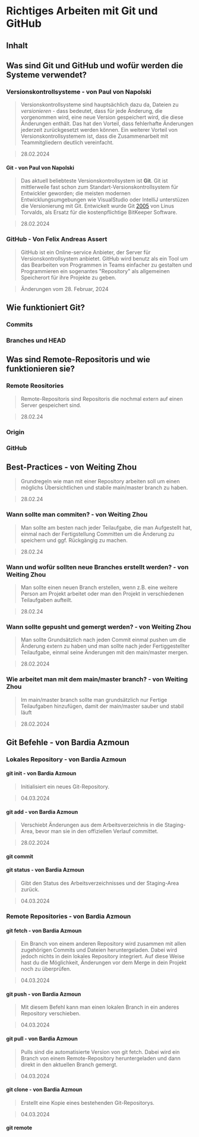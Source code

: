 # Richtiges Arbeiten mit Git und GitHub

## Inhalt

## Was sind Git und GitHub und wofür werden die Systeme verwendet?

### Versionskontrollsysteme - von Paul von Napolski
> Versionskontrollsysteme sind hauptsächlich dazu da, Dateien zu *versionieren* - dass bedeutet, dass für jede Änderung, die vorgenommen wird, eine neue Version gespeichert wird, die diese Änderungen enthält. Das hat den Vorteil, dass fehlerhafte Änderungen jederzeit zurückgesetzt werden können. Ein weiterer Vorteil von Versionskontrollsystemem ist, dass die Zusammenarbeit mit Teammitgliedern deutlich vereinfacht.

> 28.02.2024

#### Git - von Paul von Napolski
> Das aktuell beliebteste Versionskontrollsystem ist **Git**. Git ist mittlerweile fast schon zum Standart-Versionskontrollsystem für Entwickler geworden; die meisten modernen Entwicklungsumgebungen wie VisualStudio oder IntelliJ unterstüzen die Versionierung mit Git. Entwickelt wurde Git [2005](https://de.wikipedia.org/wiki/Git) von Linus Torvalds, als Ersatz für die kostenpflichtige BitKeeper Software.

> 28.02.2024

### GitHub - Von Felix Andreas Assert
> GitHub ist ein Online-service Anbieter, der Server für Versionskontrollsystem anbietet. GitHub wird benutz als ein Tool um das Bearbeiten von Programmen in Teams einfacher zu gestalten und Programmieren ein sogenantes "Repository" als allgemeinen Speicherort für ihre Projekte zu geben.

> Änderungen vom 28. Februar, 2024

## Wie funktioniert Git?

### Commits

### Branches und HEAD

## Was sind Remote-Repositoris und wie funktionieren sie?
### Remote Reositories
> Remote-Repositoris sind Repositoris die nochmal extern auf einen Server gespeichert sind.

> 28.02.24

### Origin

### GitHub

## Best-Practices - von Weiting Zhou
> Grundregeln wie man mit einer Repository arbeiten soll um einen möglichs Übersichtlichen und stabile main/master branch zu haben.

> 28.02.24

### Wann sollte man commiten? - von Weiting Zhou
> Man sollte am besten nach jeder Teilaufgabe, die man Aufgestellt hat, einmal nach der Fertigstellung Committen um die Änderung zu speichern und ggf. Rückgängig zu machen.

> 28.02.24

### Wann und wofür sollten neue Branches erstellt werden? - von Weiting Zhou
> Man sollte einen neuen Branch erstellen, wenn z.B. eine weitere Person am Projekt arbeitet oder man den Projekt in verschiedenen Teilaufgaben aufteilt.

> 28.02.24

### Wann sollte gepusht und gemergt werden? - von Weiting Zhou
> Man sollte Grundsätzlich nach jeden Commit einmal pushen um die Änderung extern zu haben und man sollte nach jeder Fertiggestellter Teilaufgabe, einmal seine Änderungen mit den main/master mergen.

> 28.02.2024

### Wie arbeitet man mit dem main/master branch? - von Weiting Zhou
> Im main/master branch sollte man grundsätzlich nur Fertige Teilaufgaben hinzufügen, damit der main/master sauber und stabil läuft

> 28.02.2024

## Git Befehle - von Bardia Azmoun

### Lokales Repository - von Bardia Azmoun

#### git init - von Bardia Azmoun
> Initialisiert ein neues Git-Repository.

> 04.03.2024

#### git add - von Bardia Azmoun
> Verschiebt Änderungen aus dem Arbeitsverzeichnis in die Staging-Area, bevor man sie in den offiziellen Verlauf committet.

> 28.02.2024

#### git commit
> 

#### git status - von Bardia Azmoun
> Gibt den Status des Arbeitsverzeichnisses und der Staging-Area zurück.

> 04.03.2024

### Remote Repositories - von Bardia Azmoun

#### git fetch - von Bardia Azmoun
> Ein Branch von einem anderen Repository wird zusammen mit allen zugehörigen Commits und Dateien heruntergeladen. Dabei wird jedoch nichts in dein lokales Repository integriert. Auf diese Weise hast du die Möglichkeit, Änderungen vor dem Merge in dein Projekt noch zu überprüfen.

> 04.03.2024

#### git push - von Bardia Azmoun
> Mit diesem Befehl kann man einen lokalen Branch in ein anderes Repository verschieben.

> 04.03.2024

#### git pull - von Bardia Azmoun
> Pulls sind die automatisierte Version von git fetch. Dabei wird ein Branch von einem Remote-Repository heruntergeladen und dann direkt in den aktuellen Branch gemergt.

> 04.03.2024

#### git clone - von Bardia Azmoun
> Erstellt eine Kopie eines bestehenden Git-Repositorys.

> 04.03.2024

#### git remote
> 

